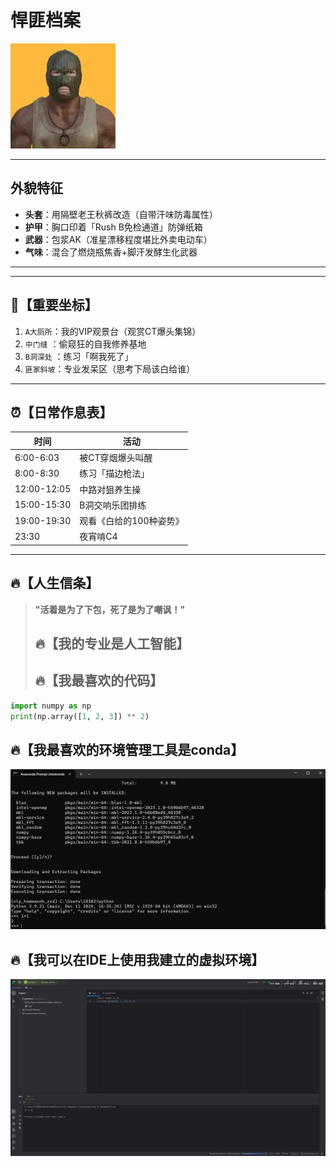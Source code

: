 # 悍匪档案   
![](https://github.com/jerryyxy/zxd/blob/main/%E4%B8%8B%E8%BD%BD.jpg)

---

## 外貌特征
- **头套**：用隔壁老王秋裤改造（自带汗味防毒属性）  
- **护甲**：胸口印着「Rush B免检通道」防弹纸箱  
- **武器**：包浆AK（准星漂移程度堪比外卖电动车）  
- **气味**：混合了燃烧瓶焦香+脚汗发酵生化武器  

---


---

## 🎯【重要坐标】  
1. `A大厕所`：我的VIP观景台（观赏CT爆头集锦）  
2. `中门缝`  ：偷窥狂的自我修养基地  
3. `B洞深处` ：练习「啊我死了」 
4. `匪家斜坡`：专业发呆区（思考下局该白给谁）  

---

## ⏰【日常作息表】  
| 时间           | 活动                    |
|----------------|-------------------------|
| 6:00-6:03      | 被CT穿烟爆头叫醒        | 
| 8:00-8:30      | 练习「描边枪法」        | 
| 12:00-12:05    | 中路对狙养生操          |
| 15:00-15:30    | B洞交响乐团排练         | 
| 19:00-19:30    | 观看《白给的100种姿势》 |
| 23:30          | 夜宵啃C4                | 

---

## 🔥【人生信条】  
> **"活着是为了下包，死了是为了嘲讽！"**     
> ## 🔥【我的专业是人工智能】
> ## 🔥【我最喜欢的代码】
```python
import numpy as np
print(np.array([1, 2, 3]) ** 2)
```

## 🔥【我最喜欢的环境管理工具是conda】
![](https://github.com/jerryyxy/zxd/blob/main/%E5%B1%8F%E5%B9%95%E6%88%AA%E5%9B%BE%202025-03-30%20144426.png)
## 🔥【我可以在IDE上使用我建立的虚拟环境】
![](https://github.com/jerryyxy/zxd/blob/main/%E5%B1%8F%E5%B9%95%E6%88%AA%E5%9B%BE%202025-03-30%20144237.png)



